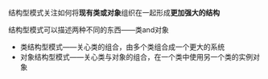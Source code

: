 结构型模式关注如何将**现有类或对象**组织在一起形成**更加强大的结构**



结构型模式可以描述两种不同的东西——类and对象

* 类结构型模式——关心类的组合，由多个类组合成一个更大的系统
* 对象结构型模式——关心类与对象的组合，在一个类中使用另一个类的实例对象